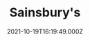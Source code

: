 ---
date: 2021-10-19T16:19:49.000Z
title: Sainsbury's
latitude: 52.03680439353828
longitude: 0.7403466122105838
category: checkin
---